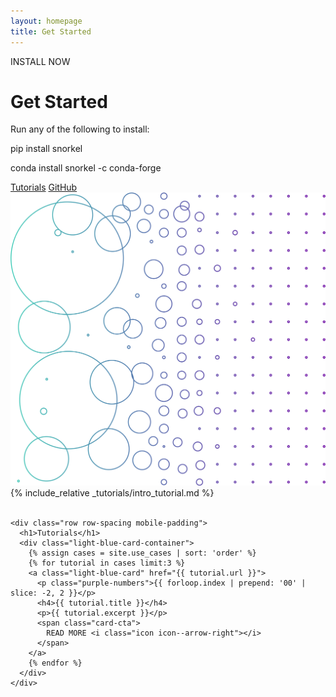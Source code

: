 ```yaml
---
layout: homepage
title: Get Started
---
```

<div class="hero-subheader">
  <div class="container">
    <div class="row row-spacing vertical-align mobile-padding">
      <div class="col-sm-5 mobile-margin">
        <p class="subheadline">INSTALL NOW</p>
        <h1>Get Started</h1>
        <p>
          Run any of the following to install:
        </p>
        <div class="code-block">
         <p>pip install snorkel</p>
          <p>conda install snorkel -c conda-forge</p>
          <!-- <span style="color: #9D3FA7;">import</span><span style="color: #18171C;"> snorkel</span> -->
        </div>
        <a class="btn" href="/use-cases/">Tutorials</a>
        <a class="btn" href="https://github.com/snorkel-team/snorkel-tutorials">GitHub</a>
      </div>
      <div class="col-sm-1"></div>
      <div class="col-sm-6">
        <img src="/doks-theme/assets/images/layout/Pattern 1.png" alt="Pattern 1" />
      </div>
    </div>

  <div markdown="1">
    {% include_relative _tutorials/intro_tutorial.md %}
  </div>
  <br>

    <div class="row row-spacing mobile-padding">
      <h1>Tutorials</h1>
      <div class="light-blue-card-container">
        {% assign cases = site.use_cases | sort: 'order' %}
        {% for tutorial in cases limit:3 %}
        <a class="light-blue-card" href="{{ tutorial.url }}">
          <p class="purple-numbers">{{ forloop.index | prepend: '00' | slice: -2, 2 }}</p>
          <h4>{{ tutorial.title }}</h4>
          <p>{{ tutorial.excerpt }}</p>
          <span class="card-cta">
            READ MORE <i class="icon icon--arrow-right"></i>
          </span>
        </a>
        {% endfor %}
      </div>
    </div>
  </div>
</div>
